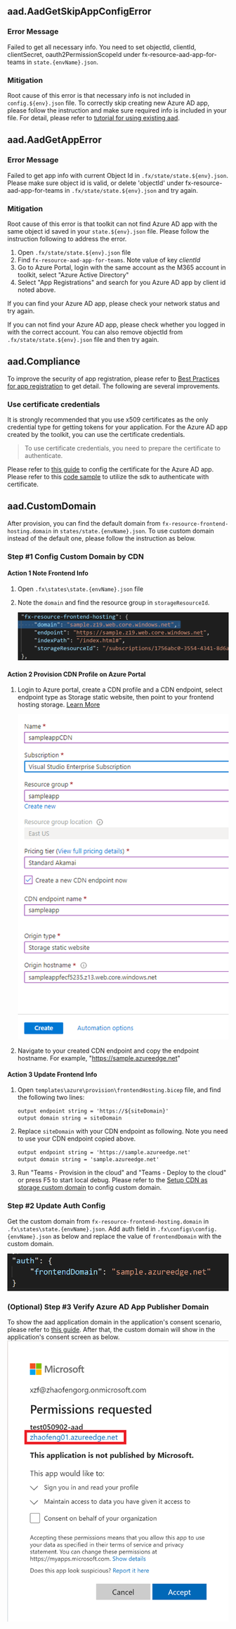 ## aad.AadGetSkipAppConfigError

### Error Message

Failed to get all necessary info. You need to set objectId, clientId, clientSecret, oauth2PermissionScopeId under fx-resource-aad-app-for-teams in `state.{envName}.json`.

### Mitigation

Root cause of this error is that necessary info is not included in `config.${env}.json` file. To correctly skip creating new Azure AD app, please follow the instruction and make sure required info is included in your file. For detail, please refer to [tutorial for using existing aad](./using-existing-aad.md#set-necessary-info-in-teamsfx-project).


## aad.AadGetAppError

### Error Message

Failed to get app info with current Object Id in `.fx/state/state.${env}.json`. Please make sure object id is valid, or delete 'objectId' under fx-resource-aad-app-for-teams in `.fx/state/state.${env}.json` and try again.

### Mitigation

Root cause of this error is that toolkit can not find Azure AD app with the same object id saved in your `state.${env}.json` file. Please follow the instruction following to address the error.

1. Open `.fx/state/state.${env}.json` file
2. Find `fx-resource-aad-app-for-teams`. Note value of key *clientId*
3. Go to Azure Portal, login with the same account as the M365 account in toolkit, select "Azure Active Directory"
4. Select "App Registrations" and search for you Azure AD app by client id noted above.

If you can find your Azure AD app, please check your network status and try again.

If you can not find your Azure AD app, please check whether you logged in with the correct account. You can also remove objectId from `.fx/state/state.${env}.json` file and then try again.

## aad.Compliance
To improve the security of app registration, please refer to [Best Practices for app registration](
https://docs.microsoft.com/en-us/azure/active-directory/develop/security-best-practices-for-app-registration) to get detail. The following are several improvements.
### Use certificate credentials
It is strongly recommended that you use x509 certificates as the only credential type for getting tokens for your application. For the Azure AD app created by the toolkit, you can use the certificate credentials.
> To use certificate credentials, you need to prepare the certificate to authenticate.

Please refer to [this guide](https://docs.microsoft.com/en-us/azure/active-directory/develop/active-directory-certificate-credentials#register-your-certificate-with-microsoft-identity-platform) to config the certificate for the Azure AD app.
Please refer to this [code sample](https://github.com/OfficeDev/TeamsFx/tree/dev/packages/sdk#use-certificate-based-authentication-in-azure-function) to utilize the sdk to authenticate with certificate.

## aad.CustomDomain
After provision, you can find the default domain from `fx-resource-frontend-hosting.domain` in `states/state.{envName}.json`. To use custom domain instead of the default one, please follow the instruction as below.
### Step #1 Config Custom Domain by CDN
#### Action 1 Note Frontend Info
1. Open `.fx\states\state.{envName}.json` file
2. Note the `domain` and find the resource group in `storageResourceId`.

    ![image](../images/fx-core/aad/frontend-state.png)

#### Action 2 Provision CDN Profile on Azure Portal
1. Login to Azure portal, create a CDN profile and a CDN endpoint, select endpoint type as Storage static website, then point to your frontend hosting storage. [Learn More](https://docs.microsoft.com/en-us/azure/cdn/cdn-create-new-endpoint)

    ![image](../images/fx-core/aad/appIdUri-cdn-portal.png)

1. Navigate to your created CDN endpoint and copy the endpoint hostname. For example, "https://sample.azureedge.net"

#### Action 3 Update Frontend Info
1. Open `templates\azure\provision\frontendHosting.bicep` file, and find the following two lines:
    ```
    output endpoint string = 'https://${siteDomain}'
    output domain string = siteDomain
    ```

1. Replace `siteDomain` with your CDN endpoint as following. Note you need to use your CDN endpoint copied above.
   ```
   output endpoint string = 'https://sample.azureedge.net'
   output domain string = 'sample.azureedge.net'
   ```

1. Run "Teams - Provision in the cloud" and "Teams - Deploy to the cloud" or press F5 to start local debug.
Please refer to the [Setup CDN as storage custom domain](#scenario-one-setup-cdn-as-storage-custom-domain) to config custom domain.

### Step #2 Update Auth Config
Get the custom domain from `fx-resource-frontend-hosting.domain` in `.fx\states\state.{envName}.json`. Add auth field in `.fx\configs\config.{envName}.json` as below and replace the value of `frontendDomain` with the custom domain. 

   ![update auth config](../images/fx-core/aad/update-auth-config.png)
### (Optional) Step #3 Verify Azure AD App Publisher Domain
To show the aad application domain in the application's consent scenario, please refer to [this guide](https://docs.microsoft.com/en-us/azure/active-directory/develop/howto-configure-publisher-domain).
After that, the custom domain will show in the application's consent screen as below.
![update auth ](../images/fx-core/aad/publisher-domain.png)
